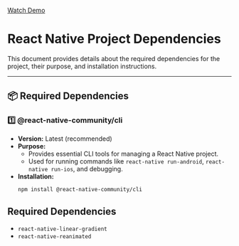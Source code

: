 [Watch Demo](https://drive.google.com/file/d/1fFEHtjfHW-uINUuUh2d2VFejTwxcJVP_/view)

# React Native Project Dependencies

This document provides details about the required dependencies for the project, their purpose, and installation instructions.

---

## 📦 Required Dependencies

### 1️⃣ **@react-native-community/cli**
- **Version:** Latest (recommended)
- **Purpose:**  
  - Provides essential CLI tools for managing a React Native project.
  - Used for running commands like `react-native run-android`, `react-native run-ios`, and debugging.
- **Installation:**
  ```sh
  npm install @react-native-community/cli
## Required Dependencies
- `react-native-linear-gradient`
- `react-native-reanimated`
